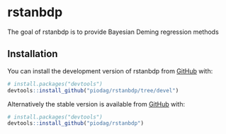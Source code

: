 
# rstanbdp

<!-- badges: start -->
<!-- badges: end -->

The goal of rstanbdp is to provide Bayesian Deming regression methods

## Installation

You can install the development version of rstanbdp from [GitHub](https://github.com/piodag/rstanbdp/tree/devel) with:

``` r
# install.packages("devtools")
devtools::install_github("piodag/rstanbdp/tree/devel")

```

Alternatively the stable version is available from [GitHub](https://github.com/piodag/rstanbdp) with:

``` r
# install.packages("devtools")
devtools::install_github("piodag/rstanbdp")

```
